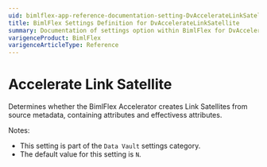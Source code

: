 ```yaml
---
uid: bimlflex-app-reference-documentation-setting-DvAccelerateLinkSatellite
title: BimlFlex Settings Definition for DvAccelerateLinkSatellite
summary: Documentation of settings option within BimlFlex for DvAccelerateLinkSatellite
varigenceProduct: BimlFlex
varigenceArticleType: Reference
---
```


# Accelerate Link Satellite

Determines whether the BimlFlex Accelerator creates Link Satellites from source metadata, containing attributes and effectivess attributes.

Notes:
* This setting is part of the `Data Vault` settings category.
* The default value for this setting is `N`.